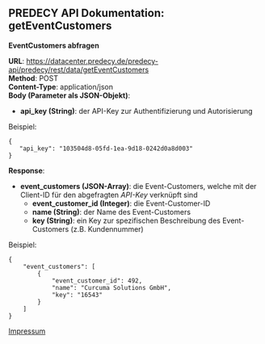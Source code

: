 ## PREDECY API Dokumentation: getEventCustomers
__EventCustomers abfragen__

__URL__: https://datacenter.predecy.de/predecy-api/predecy/rest/data/getEventCustomers  
__Method__: POST  
__Content-Type__: application/json  
__Body (Parameter als JSON-Objekt)__:
  * __api_key (String)__: der API-Key zur Authentifizierung und Autorisierung

  Beispiel:  
  ```
  {
     "api_key": "103504d8-05fd-1ea-9d18-0242d0a8d003"
  }
  ```
  
__Response__:
  * __event_customers (JSON-Array)__: die Event-Customers, welche mit der Client-ID für den abgefragten _API-Key_ verknüpft sind
      * __event_customer_id (Integer)__: die Event-Customer-ID
      * __name (String)__: der Name des Event-Customers
      * __key (String)__: ein Key zur spezifischen Beschreibung des Event-Customers (z.B. Kundennummer)
  
  Beispiel: 
  ```
  {
      "event_customers": [
          {
              "event_customer_id": 492,
              "name": "Curcuma Solutions GmbH",
              "key": "16543"  
          }
      ]
  }
  ```
  
  [Impressum](https://www.spicetech.de/#Impressum)
  
